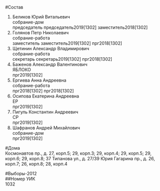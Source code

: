 #Состав  
1. Беликов Юрий Витальевич  
    собрание-дом  
    председатель председатель2019[1302] заместитель2018[1302]  
2. Голянов Петр Николаевич  
    собрание-работа  
    заместитель заместитель2019[1302] прг2018[1302]  
3. Щетинин Александр Владимирович  
    собрание-работа  
    секретарь секретарь2019[1302] прг2018[1302]  
4. Баженов Александр Валентинович  
    ЯБЛОКО  
    прг2019[1302]  
5. Ергиева Анна Андреевна  
    собрание-работа  
    прг2018[1302] прг2018[1302]  
6. Осипова Екатерина Андреевна  
    ЕР  
    прг2019[1302]  
7. Пигуль Константин Андреевич  
    СР  
    прг2019[1302]  
8. Шафранов Андрей Михайлович  
    собрание-дом  
    прг2019[1302]  
  
#Дома  
Космонавтов пр., д. 27, корп.5; 29, корп.З; 29, корп.4; 29, корп.5; 29, корп.6; 29, корп.8; 37 Типанова ул., д. 27/39 Юрия Гагарина пр., д. 26, корп.7; 26, корп.8; 28, корп.4  
  
#Выборы-2012  
##Номер УИК  
1032  
